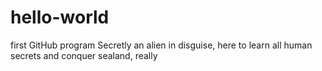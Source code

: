 # hello-world
first GitHub program
Secretly an alien in disguise, here to learn all human secrets and conquer sealand, really
